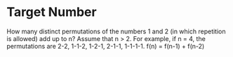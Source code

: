 # Target Number
How many distinct permutations of the numbers 1 and 2 (in which repetition is allowed) add up to n? Assume that n > 2. For example, if n = 4, the permutations are 2-2, 1-1-2, 1-2-1, 2-1-1, 1-1-1-1. 
f(n) = f(n-1) + f(n-2)
